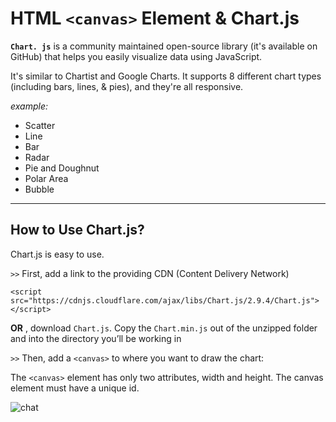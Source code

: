# HTML `<canvas>` Element & Chart.js

**`Chart. js`** is a community maintained open-source library (it's available on GitHub) that helps you easily visualize data using JavaScript. 

It's similar to Chartist and Google Charts. It supports 8 different chart types (including bars, lines, & pies), and they're all responsive.

*example:*
* Scatter
* Line
* Bar
* Radar
* Pie and Doughnut
* Polar Area
* Bubble

---

## How to Use Chart.js?

Chart.js is easy to use.

`>>` First, add a link to the providing CDN (Content Delivery Network)

`<script
src="https://cdnjs.cloudflare.com/ajax/libs/Chart.js/2.9.4/Chart.js">
</script>`

**OR**  , download `Chart.js`. Copy the `Chart.min.js` out of the unzipped folder and into the directory you’ll be working in

`>>` Then, add a `<canvas>` to where you want to draw the chart:

The `<canvas>` element has only two attributes, width and height.
The canvas element must have a unique id.

![chat](https://d2gdtie5ivbdow.cloudfront.net/media/images/cover_chartjs_examples.png)


